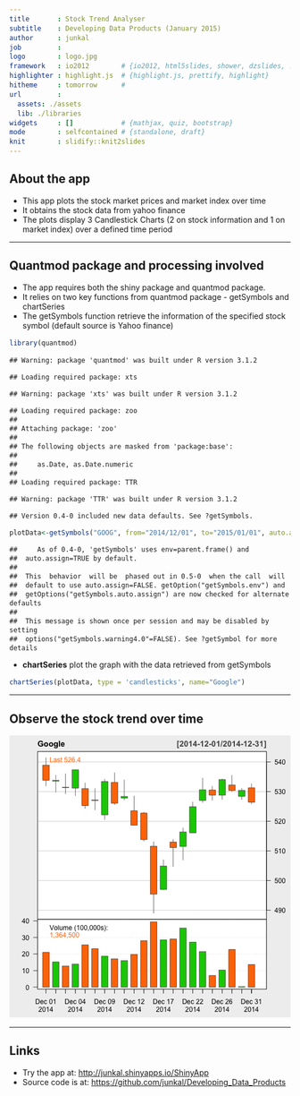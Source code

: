 ```yaml
---
title       : Stock Trend Analyser
subtitle    : Developing Data Products (January 2015)
author      : junkal
job         : 
logo        : logo.jpg
framework   : io2012        # {io2012, html5slides, shower, dzslides, ...}
highlighter : highlight.js  # {highlight.js, prettify, highlight}
hitheme     : tomorrow      # 
url         :
  assets: ./assets
  lib: ./libraries
widgets     : []            # {mathjax, quiz, bootstrap}
mode        : selfcontained # {standalone, draft}
knit        : slidify::knit2slides
---
```


## About the app

- This app plots the stock market prices and market index over time
- It obtains the stock data from yahoo finance
- The plots display 3 Candlestick Charts (2 on stock information and 1 on market index) over a defined time period

---

## Quantmod package and processing involved

- The app requires both the shiny package and quantmod package. 
- It relies on two key functions from quantmod package - getSymbols and chartSeries
- The getSymbols function retrieve the information of the specified stock symbol (default source is Yahoo finance)

```r
library(quantmod)
```

```
## Warning: package 'quantmod' was built under R version 3.1.2
```

```
## Loading required package: xts
```

```
## Warning: package 'xts' was built under R version 3.1.2
```

```
## Loading required package: zoo
## 
## Attaching package: 'zoo'
## 
## The following objects are masked from 'package:base':
## 
##     as.Date, as.Date.numeric
## 
## Loading required package: TTR
```

```
## Warning: package 'TTR' was built under R version 3.1.2
```

```
## Version 0.4-0 included new data defaults. See ?getSymbols.
```

```r
plotData<-getSymbols("GOOG", from="2014/12/01", to="2015/01/01", auto.assign=FALSE)
```

```
##     As of 0.4-0, 'getSymbols' uses env=parent.frame() and
##  auto.assign=TRUE by default.
## 
##  This  behavior  will be  phased out in 0.5-0  when the call  will
##  default to use auto.assign=FALSE. getOption("getSymbols.env") and 
##  getOptions("getSymbols.auto.assign") are now checked for alternate defaults
## 
##  This message is shown once per session and may be disabled by setting 
##  options("getSymbols.warning4.0"=FALSE). See ?getSymbol for more details
```
- **chartSeries** plot the graph with the data retrieved from getSymbols

```r
chartSeries(plotData, type = 'candlesticks', name="Google")
```

---

## Observe the stock trend over time

![plot of chunk unnamed-chunk-3](assets/fig/unnamed-chunk-3-1.png) 

---

## Links

- Try the app at: http://junkal.shinyapps.io/ShinyApp 
- Source code is at: https://github.com/junkal/Developing_Data_Products
